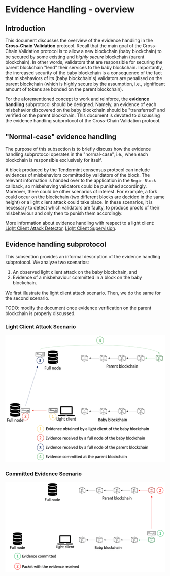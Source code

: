 # Evidence Handling - overview

## Introduction

This document discusses the overview of the evidence handling in the **Cross-Chain Validation** protocol.
Recall that the main goal of the Cross-Chain Validation protocol is to allow a new blockchain (baby blockchain) to be secured by some existing and *highly secure* blockchain (parent blockchain).
In other words, validators that are responsible for securing the parent blockchain "lend" their services to the baby blockchain.
Importantly, the increased security of the baby blockchain is a consequence of the fact that misbehaviors of its (baby blockchain's) validators are penalised on the parent blockchain (which is highly secure by the assumption, i.e., significant amount of tokens are bonded on the parent blockchain).

For the aforementioned concept to work and reinforce, the **evidence handling** subprotocol should be designed.
Namely, an evidence of each misbehavior discovered on the baby blockchain should be "transferred" and verified on the parent blockchain.
This document is devoted to discussing the evidence handling subprotocol of the Cross-Chain Validation protocol.

## "Normal-case" evidence handling

The purpose of this subsection is to briefly discuss how the evidence handling subprotocol operates in the "normal-case", i.e., when each blockchain is responsible exclusively for itself.

A block produced by the Tendermint consensus protocol can include evidences of misbehaviors committed by validators of the block.
The relevant information is handed over to the application in the `Begin-Block` callback, so misbehaving validators could be punished accordingly.
<br> Moreover, there could be other scenarios of interest.
For example, a fork could occur on the blockchain (two different blocks are decided in the same height) or a light client attack could take place.
In these scenarios, it is necessary to detect which validators are faulty, to produce proofs of their misbehaviour and only then to punish them accordingly.

More information about evidence handling with respect to a light client:
[Light Client Attack Detector](https://github.com/tendermint/spec/blob/master/rust-spec/lightclient/detection/detection_003_reviewed.md), [Light Client Supervision](https://github.com/tendermint/spec/blob/master/rust-spec/lightclient/supervisor/supervisor_001_draft.md).

## Evidence handling subprotocol

This subsection provides an informal description of the evidence handling subprotocol.
We analyze two scenarios:
1. An observed light client attack on the baby blockchain, and
2. Evidence of a misbehaviour committed in a block on the baby blockchain.

We first illustrate the light client attack scenario.
Then, we do the same for the second scenario.

TODO: modify the document once evidence verification on the parent blockchain is properly discussed.

### Light Client Attack Scenario

![image](../images/evidence_handling.PNG)

### Committed Evidence Scenario

![image](../images/evidence_handling_3.PNG)
